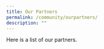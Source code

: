 ```yaml
---
title: Our Partners
permalink: /community/ourpartners/
description: ""
---
```

Here is a list of our partners.